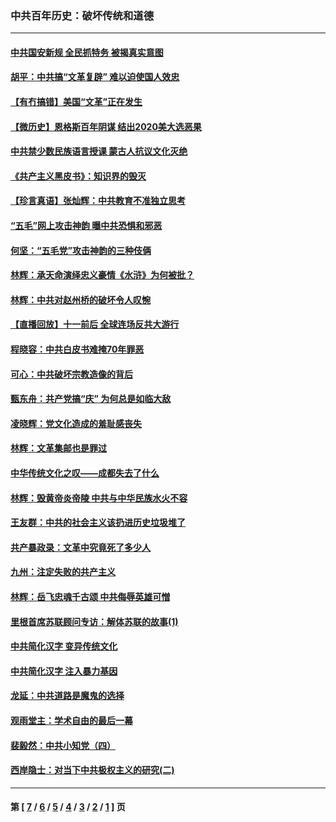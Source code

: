 ### 中共百年历史：破坏传统和道德
---
#### [中共国安新规 全民抓特务 被揭真实意图](../../pages/nf1176114/n12911615.md?05300430) 
#### [胡平：中共搞“文革复辟” 难以迫使国人效忠](../../pages/nf1176114/n12905760.md?05300430) 
#### [【有冇搞错】美国“文革”正在发生](../../pages/nf1176114/n12650309.md?05300430) 
#### [【微历史】恩格斯百年阴谋 结出2020美大选恶果](../../pages/nf1176114/n12597490.md?05300430) 
#### [中共禁少数民族语言授课 蒙古人抗议文化灭绝](../../pages/nf1176114/n12362711.md?05300430) 
#### [《共产主义黑皮书》：知识界的毁灭](../../pages/nf1176114/n12198436.md?05300430) 
#### [【珍言真语】张灿辉：中共教育不准独立思考](../../pages/nf1176114/n12116869.md?05300430) 
#### [“五毛”网上攻击神韵 曝中共恐惧和邪恶](../../pages/nf1176114/n11676030.md?05300430) 
#### [何坚：“五毛党”攻击神韵的三种伎俩](../../pages/nf1176114/n11676839.md?05300430) 
#### [林辉：承天命演绎忠义豪情《水浒》为何被批？](../../pages/nf1176114/n11660999.md?05300430) 
#### [林辉：中共对赵州桥的破坏令人叹惋](../../pages/nf1176114/n11622063.md?05300430) 
#### [【直播回放】十一前后 全球连场反共大游行](../../pages/nf1176114/n11544233.md?05300430) 
#### [程晓容：中共白皮书难掩70年罪恶](../../pages/nf1176114/n11552335.md?05300430) 
#### [可心：中共破坏宗教造像的背后](../../pages/nf1176114/n11518358.md?05300430) 
#### [甄东舟：共产党搞“庆” 为何总是如临大敌](../../pages/nf1176114/n11509183.md?05300430) 
#### [凌晓辉：党文化造成的羞耻感丧失](../../pages/nf1176114/n11485526.md?05300430) 
#### [林辉：文革集邮也是罪过](../../pages/nf1176114/n11362608.md?05300430) 
#### [中华传统文化之叹——成都失去了什么](../../pages/nf1176114/n11092294.md?05300430) 
#### [林辉：毁黄帝炎帝陵 中共与中华民族水火不容](../../pages/nf1176114/n11061288.md?05300430) 
#### [王友群：中共的社会主义该扔进历史垃圾堆了](../../pages/nf1176114/n11038771.md?05300430) 
#### [共产暴政录：文革中究竟死了多少人](../../pages/nf1176114/n11000879.md?05300430) 
#### [九州：注定失败的共产主义](../../pages/nf1176114/n10995753.md?05300430) 
#### [林辉：岳飞忠魂千古颂 中共侮辱英雄可憎](../../pages/nf1176114/n10990583.md?05300430) 
#### [里根首席苏联顾问专访：解体苏联的故事(1)](../../pages/nf1176114/n10927121.md?05300430) 
#### [中共简化汉字 变异传统文化](../../pages/nf1176114/n10885901.md?05300430) 
#### [中共简化汉字 注入暴力基因](../../pages/nf1176114/n10884662.md?05300430) 
#### [龙延：中共道路是魔鬼的选择](../../pages/nf1176114/n10902151.md?05300430) 
#### [观雨堂主：学术自由的最后一幕](../../pages/nf1176114/n10896282.md?05300430) 
#### [裴毅然：中共小知党（四）](../../pages/nf1176114/n10889466.md?05300430) 
#### [西岸隐士：对当下中共极权主义的研究(二)](../../pages/nf1176114/n10878756.md?05300430) 

---
#### 第 [ [7](./7.md?05300430) / [6](./6.md?05300430) / [5](./5.md?05300430) / [4](./4.md?05300430) / [3](./3.md?05300430) / [2](./2.md?05300430) / [1](./1.md?05300430) ] 页

